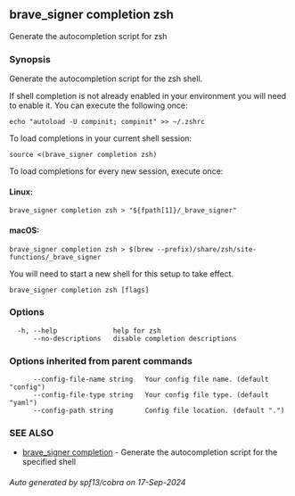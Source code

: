 ## brave_signer completion zsh

Generate the autocompletion script for zsh

### Synopsis

Generate the autocompletion script for the zsh shell.

If shell completion is not already enabled in your environment you will need
to enable it.  You can execute the following once:

	echo "autoload -U compinit; compinit" >> ~/.zshrc

To load completions in your current shell session:

	source <(brave_signer completion zsh)

To load completions for every new session, execute once:

#### Linux:

	brave_signer completion zsh > "${fpath[1]}/_brave_signer"

#### macOS:

	brave_signer completion zsh > $(brew --prefix)/share/zsh/site-functions/_brave_signer

You will need to start a new shell for this setup to take effect.


```
brave_signer completion zsh [flags]
```

### Options

```
  -h, --help              help for zsh
      --no-descriptions   disable completion descriptions
```

### Options inherited from parent commands

```
      --config-file-name string   Your config file name. (default "config")
      --config-file-type string   Your config file type. (default "yaml")
      --config-path string        Config file location. (default ".")
```

### SEE ALSO

* [brave_signer completion](brave_signer_completion.md)	 - Generate the autocompletion script for the specified shell

###### Auto generated by spf13/cobra on 17-Sep-2024
